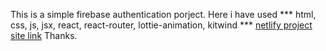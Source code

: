 This is a simple firebase authentication porject. 
Here i have used *** html, css, js, jsx, react, react-router, lottie-animation, kitwind *** 
[netlify project site link](https://glowing-panda-55c882.netlify.app/)
Thanks.
